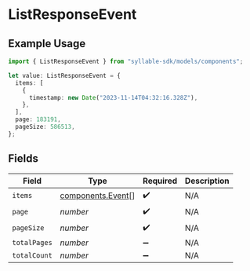 # ListResponseEvent

## Example Usage

```typescript
import { ListResponseEvent } from "syllable-sdk/models/components";

let value: ListResponseEvent = {
  items: [
    {
      timestamp: new Date("2023-11-14T04:32:16.328Z"),
    },
  ],
  page: 183191,
  pageSize: 586513,
};
```

## Fields

| Field                                                  | Type                                                   | Required                                               | Description                                            |
| ------------------------------------------------------ | ------------------------------------------------------ | ------------------------------------------------------ | ------------------------------------------------------ |
| `items`                                                | [components.Event](../../models/components/event.md)[] | :heavy_check_mark:                                     | N/A                                                    |
| `page`                                                 | *number*                                               | :heavy_check_mark:                                     | N/A                                                    |
| `pageSize`                                             | *number*                                               | :heavy_check_mark:                                     | N/A                                                    |
| `totalPages`                                           | *number*                                               | :heavy_minus_sign:                                     | N/A                                                    |
| `totalCount`                                           | *number*                                               | :heavy_minus_sign:                                     | N/A                                                    |